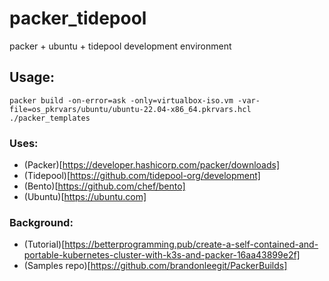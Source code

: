 # packer_tidepool
 packer + ubuntu + tidepool development environment 

## Usage:

```
packer build -on-error=ask -only=virtualbox-iso.vm -var-file=os_pkrvars/ubuntu/ubuntu-22.04-x86_64.pkrvars.hcl  ./packer_templates
```

### Uses: 
 
- (Packer)[https://developer.hashicorp.com/packer/downloads] 
- (Tidepool)[https://github.com/tidepool-org/development]
- (Bento)[https://github.com/chef/bento]
- (Ubuntu)[https://ubuntu.com]

### Background: 

- (Tutorial)[https://betterprogramming.pub/create-a-self-contained-and-portable-kubernetes-cluster-with-k3s-and-packer-16aa43899e2f] 
- (Samples repo)[https://github.com/brandonleegit/PackerBuilds]
